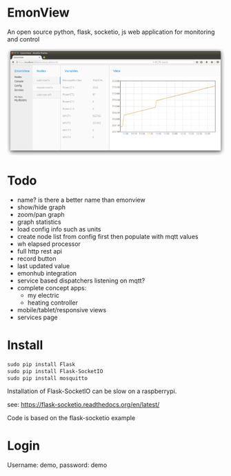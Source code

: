 # EmonView
An open source python, flask, socketio, js web application for monitoring and control

![emonview.png](emonview.png)

# Todo

- name? is there a better name than emonview
- show/hide graph
- zoom/pan graph
- graph statistics
- load config info such as units
- create node list from config first then populate with mqtt values
- wh elapsed processor
- full http rest api
- record button
- last updated value
- emonhub integration
- service based dispatchers listening on mqtt?
- complete concept apps:
    - my electric
    - heating controller
- mobile/tablet/responsive views
- services page

# Install

    sudo pip install Flask
    sudo pip install Flask-SocketIO
    sudo pip install mosquitto
    
Installation of Flask-SocketIO can be slow on a raspberrypi.

see: https://flask-socketio.readthedocs.org/en/latest/

Code is based on the flask-socketio example

# Login

Username: demo, password: demo
